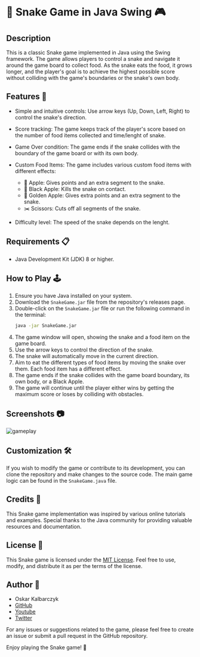 # 🐍 Snake Game in Java Swing 🎮

## Description

This is a classic Snake game implemented in Java using the Swing framework. The game allows players to control a snake and navigate it around the game board to collect food. As the snake eats the food, it grows longer, and the player's goal is to achieve the highest possible score without colliding with the game's boundaries or the snake's own body.

## Features 🎯

- Simple and intuitive controls: Use arrow keys (Up, Down, Left, Right) to control the snake's direction.
- Score tracking: The game keeps track of the player's score based on the number of food items collected and time/lenght of snake.
- Game Over condition: The game ends if the snake collides with the boundary of the game board or with its own body.
- Custom Food Items: The game includes various custom food items with different effects:
    - 🍎 Apple: Gives points and an extra segment to the snake.
    - 🖤 Black Apple: Kills the snake on contact.
    - 🍏 Golden Apple: Gives extra points and an extra segment to the snake.
    - ✂️ Scissors: Cuts off all segments of the snake.

- Difficulty level: The speed of the snake depends on the lenght.

## Requirements 📋

- Java Development Kit (JDK) 8 or higher.

## How to Play 🕹️

1. Ensure you have Java installed on your system.
2. Download the `SnakeGame.jar` file from the repository's releases page.
3. Double-click on the `SnakeGame.jar` file or run the following command in the terminal:
   ```bash
   java -jar SnakeGame.jar
   ``` 
5. The game window will open, showing the snake and a food item on the game board.
6. Use the arrow keys to control the direction of the snake.
7. The snake will automatically move in the current direction.
8. Aim to eat the different types of food items by moving the snake over them. Each food item has a different effect.
9. The game ends if the snake collides with the game board boundary, its own body, or a Black Apple.
10. The game will continue until the player either wins by getting the maximum score or loses by colliding with obstacles.

## Screenshots 📷

![gameplay](https://github.com/oskalbarczyk/snake-java-swing/assets/106467480/2cf54a16-bc63-44a9-aeb1-607c1aecfbf6)


## Customization 🛠️

If you wish to modify the game or contribute to its development, you can clone the repository and make changes to the source code. The main game logic can be found in the `SnakeGame.java` file.

## Credits 🙌

This Snake game implementation was inspired by various online tutorials and examples. Special thanks to the Java community for providing valuable resources and documentation.

## License 📜

This Snake game is licensed under the [MIT License](./LICENSE). Feel free to use, modify, and distribute it as per the terms of the license.

## Author 👤

- Oskar Kalbarczyk
- [GitHub](https://github.com/oskalbarczyk)
- [Youtube](https://www.youtube.com/@codewithoskar/featured)
- [Twitter](https://twitter.com/oskalbarczyk)

For any issues or suggestions related to the game, please feel free to create an issue or submit a pull request in the GitHub repository.

Enjoy playing the Snake game! 🎉


